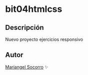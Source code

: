 # bit04htmlcss
## Descripción 
Nuevo proyecto ejercicios responsivo
## Autor
[Mariangel Socorro](http://Wa.me/+573242056137) :sparkles:
